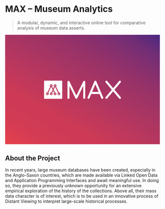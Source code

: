 # MAX – Museum Analytics
> A modular, dynamic, and interactive online tool for comparative analysis of museum data asserts.

![](images/header.png)

## About the Project

In recent years, large museum databases have been created, especially in the Anglo-Saxon countries, which are made available via Linked Open Data and Application Programming Interfaces and await meaningful use. In doing so, they provide a previously unknown opportunity for an extensive empirical exploration of the history of the collections. Above all, their mass data character is of interest, which is to be used in an innovative process of Distant Viewing to interpret large-scale historical processes.
